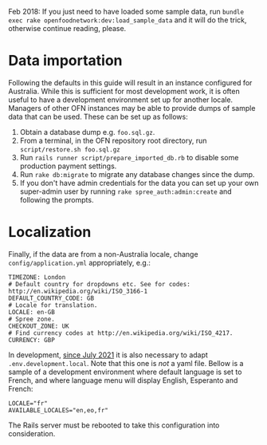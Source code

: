 Feb 2018: If you just need to have loaded some sample data, run `bundle exec rake openfoodnetwork:dev:load_sample_data` and it will do the trick, otherwise continue reading, please.

# Data importation

Following the defaults in this guide will result in an instance configured for Australia. While this is sufficient for most development work, it is often useful to have a development environment set up for another locale. Managers of other OFN instances may be able to provide dumps of sample data that can be used. These can be set up as follows:

1. Obtain a database dump e.g. `foo.sql.gz`.
2. From a terminal, in the OFN repository root directory, run `script/restore.sh foo.sql.gz`
3. Run `rails runner script/prepare_imported_db.rb` to disable some production payment settings.
4. Run `rake db:migrate` to migrate any database changes since the dump.
5. If you don't have admin credentials for the data you can set up your own super-admin user by running `rake spree_auth:admin:create` and following the prompts.

# Localization

Finally, if the data are from a non-Australia locale, change `config/application.yml` appropriately, e.g.:

```{yml}
TIMEZONE: London
# Default country for dropdowns etc. See for codes: http://en.wikipedia.org/wiki/ISO_3166-1
DEFAULT_COUNTRY_CODE: GB
# Locale for translation.
LOCALE: en-GB
# Spree zone.
CHECKOUT_ZONE: UK
# Find currency codes at http://en.wikipedia.org/wiki/ISO_4217.
CURRENCY: GBP
```

In development, [since July 2021](https://github.com/openfoodfoundation/openfoodnetwork/pull/7745) it is also necessary to adapt `.env.development.local`. Note that this one is *not* a yaml file.  Bellow is a sample of a development environment where default language is set to French, and where language menu will display English, Esperanto and French:

```
LOCALE="fr"
AVAILABLE_LOCALES="en,eo,fr"
```

The Rails server must be rebooted to take this configuration into consideration.